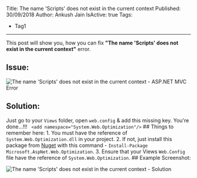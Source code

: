 Title: The name 'Scripts' does not exist in the current context
Published: 30/09/2018
Author: Ankush Jain
IsActive: true
Tags:
  - Tag1
---
This post will show you, how you can fix **"The name 'Scripts' does not exist in the current context"** error.

## Issue:

![The name 'Scripts' does not exist in the current context - ASP.NET MVC Error](/img/blogs/the-name-scripts-does-not-exist-in-the-current-context/the-name-scripts-does-not-exist-in-the-current-context_issue.png)

## Solution:

Just go to your `Views` folder, open `web.config` & add this missing key. You're done...!!! ` <add namespace="System.Web.Optimization"/>` ## Things to remember here: 1. You must have the reference of `System.Web.Optimization.dll` in your project. 2. If not, just install this package from [Nuget](https://www.nuget.org/packages/microsoft.aspnet.web.optimization) with this command - `Install-Package Microsoft.AspNet.Web.Optimization`. 3. Ensure that your Views `Web.Config` file have the reference of `System.Web.Optimization`. ## Example Screenshot: 

![The name 'Scripts' does not exist in the current context - Solution](/img/blogs/the-name-scripts-does-not-exist-in-the-current-context/the-name-scripts-does-not-exist-in-the-current-context.png)

                